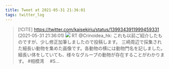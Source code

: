 ```yaml
---
title: Tweet at 2021-05-31 21:36:01
tags: twitter_log
---
```


> [!CITE] https://twitter.com/kaisekiriu/status/1399343911999459331 (2021-05-31 21:36:01)
> ![](https://twitter.com/kaisekiriu/status/1399343911999459331)
> RT @Crinoidea_hk: これも以前ご紹介したものですが、少し修正加筆しましたので投稿します。
> 三崎周辺で採集された細長い動物を集めた画像です。各動物の横には動物門名を記しました。細長い体をしていても、様々なグループの動物が存在することがわかります。
> #相模湾　
> #S…
